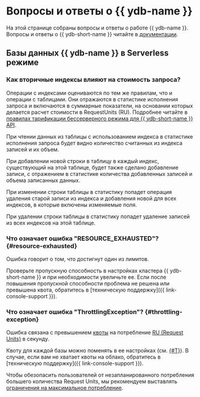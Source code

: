 # Вопросы и ответы о {{ ydb-name }}

На этой странице собраны вопросы и ответы о работе {{ ydb-name }}. Вопросы и ответы о {{ ydb-short-name }} читайте в [документации](https://ydb.tech/docs/ru/faq/).

## Базы данных {{ ydb-name }} в Serverless режиме

### Как вторичные индексы влияют на стоимость запроса?

Операции с индексами оцениваются по тем же правилам, что и операции с таблицами. Они отражаются в статистике исполнения запроса и включаются в суммарные показатели, на основании которых делается расчет стоимости в RequestUnits (RU). Подробнее читайте в [правилах тарификации бессерверного режима для {{ ydb-short-name }} API](pricing/ru-yql.md).

При чтении данных из таблицы с использованием индекса в статистике исполнения запроса будет видно количество считанных из индекса записей и их объем.

При добавлении новой строки в таблицу в каждый индекс, существующий на этой таблице, будет также сделано добавление записи, с отражением в статистике количества добавленных записей и объема записанных данных.

При изменении строки таблицы в статистику попадет операция удаления старой записи из индекса и добавления новой для всех индексов, в которые включены изменяемые поля.

При удалении строки таблицы в статистику попадет удаление записей из всех индексов на этой таблице.

### Что означает ошибка "RESOURCE_EXHAUSTED"? {#resource-exhausted}

Ошибка говорит о том, что достигнут один из лимитов.

Проверьте пропускную способность в настройках кластера {{ ydb-short-name }} и при необходимости увеличьте ее. Если после повышения пропускной способности проблема не решена или превышена квота, обратитесь в [техническую поддержку]({{ link-console-support }}).

### Что означает ошибка "ThrottlingException"? {#throttling-exception}

Ошибка связана с превышением [квоты](concepts/limits.md#ydb-quotas) на потребление [RU (Request Units)](concepts/serverless-and-dedicated.md#capacity) в секунду.

Квоту для каждой базы можно поменять в ее настройках (см. [{#T}](operations/manage-databases.md#update-db-serverless)). В случае, если вам не хватает квоты на облако, обратитесь в [техническую поддержку]({{ link-console-support }}).

Чтобы обезопасить пользователей от незапланированного потребления большего количества Request Units, мы рекомендуем выставлять [ограничения на максимальное потребление](concepts/serverless-and-dedicated.md#capacity).
